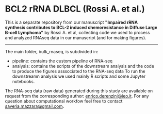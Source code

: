 # BCL2 rRNA DLBCL (Rossi A. et al.)

This is a separate repository from our manuscript **"Impaired rRNA synthesis contributes to BCL-2 induced chemoresistance in Diffuse Large B-cell Lymphoma"** by Rossi A. et al, collecting code we used to process and analyzed RNAseq data in our manuscript (and for making figures).

---------------------------------------------------------------------------------------
The main folder, bulk_rnaseq, is subdivided in:

- pipeline: contains the custom pipeline of RNA-seq 
- analysis: contains the scripts of the downstream analysis and the code to produce the figures asssociated to the RNA-seq data
To run the downstreamn analysis we used mainly R scripts and some Jupyter notebooks.

The RNA-seq data (raw data) generated during this study are available on request from the corresponding author: enrico.derenzini@ieo.it.
For any question about computational workfow feel free to contact saveria.mazzara@gmail.com.

